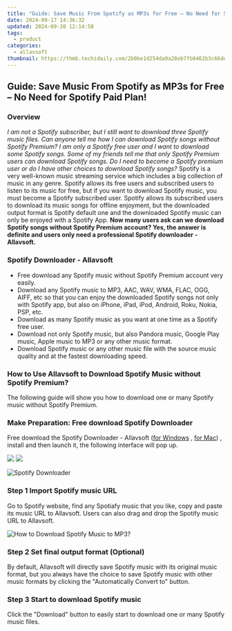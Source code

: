 ```yaml
---
title: "Guide: Save Music From Spotify as MP3s for Free – No Need for Spotify Paid Plan!"
date: 2024-09-17 14:36:32
updated: 2024-09-20 12:14:58
tags:
  - product
categories:
  - allavsoft
thumbnail: https://thmb.techidaily.com/2b0be1d254da9a28eb7fb0462b3c66de235332cf8b2fab4ba3941b84a9d75cac.jpg
---
```


## Guide: Save Music From Spotify as MP3s for Free – No Need for Spotify Paid Plan!

### Overview

_I am not a Spotify subscriber, but I still want to download three Spotify music files. Can anyone tell me how I can download Spotify songs without Spotify Premium?_ _I am only a Spotify free user and I want to download some Spotify songs. Some of my friends tell me that only Spotify Premium users can download Spotify songs. Do I need to become a Spotify premium user or do I have other choices to download Spotify songs?_ Spotify is a very well-known music streaming service which includes a big collection of music in any genre. Spotify allows its free users and subscribed users to listen to its music for free, but if you want to download Spotify music, you must become a Spotify subscribed user. Spotify allows its subscribed users to download its music songs for offline enjoyment, but the downloaded output format is Spotify default one and the downloaded Spotify music can only be enjoyed with a Spotify App. **Now many users ask can we download Spotify songs without Spotify Premium account? Yes, the answer is definite and users only need a professional Spotify downloader - Allavsoft.**

### Spotify Downloader - Allavsoft

* Free download any Spotify music without Spotify Premium account very easily.
* Download any Spotify music to MP3, AAC, WAV, WMA, FLAC, OGG, AIFF, etc so that you can enjoy the downloaded Spotify songs not only with Spotify app, but also on iPhone, iPad, iPod, Android, Roku, Nokia, PSP, etc.
* Download as many Spotify music as you want at one time as a Spotify free user.
* Download not only Spotify music, but also Pandora music, Google Play music, Apple music to MP3 or any other music format.
* Download Spotify music or any other music file with the source music quality and at the fastest downloading speed.

### How to Use Allavsoft to Download Spotify Music without Spotify Premium?

The following guide will show you how to download one or many Spotify music without Spotify Premium.

### Make Preparation: Free download Spotify Downloader

Free download the Spotify Downloader - Allavsoft ([for Windows](https://tools.techidaily.com/allavsoft/products/) , [for Mac](https://tools.techidaily.com/allavsoft/products/)) , install and then launch it, the following interface will pop up.

[![](https://www.allavsoft.com/how-to/../images/how-to/free-download-win.jpg)](https://tools.techidaily.com/allavsoft/products/) [![](https://www.allavsoft.com/how-to/../images/how-to/free-download-mac.jpg)](https://tools.techidaily.com/allavsoft/products/)

![Spotify Downloader](https://www.allavsoft.com/how-to/../images/allavsoft/screen-shot-600.jpg)

### Step 1 Import Spotify music URL

Go to Spotify website, find any Spotiafy music that you like, copy and paste its music URL to Allavsoft. Users can also drag and drop the Spotify music URL to Allavsoft.

![How to Download Spotify Music to MP3?](https://www.allavsoft.com/how-to/../images/how-to/download-rtmp-video/download-rtmp-video.jpg)

### Step 2 Set final output format (Optional)

By default, Allavsoft will directly save Spotify music with its original music format, but you always have the choice to save Spotify music with other music formats by clicking the "Automatically Convert to" button.

### Step 3 Start to download Spotify music

Click the "Download" button to easily start to download one or many Spotify music files.

<ins class="adsbygoogle"
     style="display:block"
     data-ad-format="autorelaxed"
     data-ad-client="ca-pub-7571918770474297"
     data-ad-slot="1223367746"></ins>



<ins class="adsbygoogle"
     style="display:block"
     data-ad-client="ca-pub-7571918770474297"
     data-ad-slot="8358498916"
     data-ad-format="auto"
     data-full-width-responsive="true"></ins>
